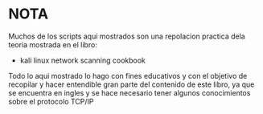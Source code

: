 # NOTA #

Muchos  de los scripts aqui mostrados son una repolacion practica dela teoria mostrada en el libro:

  * kali linux network scanning cookbook

Todo lo aqui mostrado  lo hago con fines educativos y con el objetivo de recopilar y hacer entendible gran parte del contenido de este libro,
ya que  se encuentra en ingles y se hace necesario  tener algunos conocimientos sobre el protocolo TCP/IP
